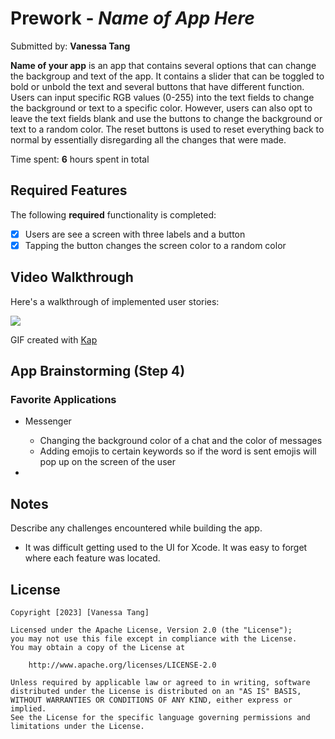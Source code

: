 # Prework - *Name of App Here*

Submitted by: **Vanessa Tang**

**Name of your app** is an app that contains several options that can change the backgroup and text of the app. It contains a slider that can be toggled to bold or unbold the text and several buttons that have different function. Users can input specific RGB values (0-255) into the text fields to change the background or text to a specific color. However, users can also opt to leave the text fields blank and use the buttons to change the background or text to a random color. The reset buttons is used to reset everything back to normal by essentially disregarding all the changes that were made.

Time spent: **6** hours spent in total

## Required Features

The following **required** functionality is completed:

- [x] Users are see a screen with three labels and a button
- [x] Tapping the button changes the screen color to a random color
 
## Video Walkthrough

Here's a walkthrough of implemented user stories:

![](https://i.imgur.com/VOrnl5V.gif)

<!--<img src='https://i.imgur.com/k2BPa3t.gif)' title='Video Walkthrough' width='' alt='Video Walkthrough' /> -->

<!-- Replace this with whatever GIF tool you used! -->
GIF created with [Kap](https://getkap.co/)  
<!-- Recommended tools:
[Kap](https://getkap.co/) for macOS
[ScreenToGif](https://www.screentogif.com/) for Windows
[peek](https://github.com/phw/peek) for Linux. -->

## App Brainstorming (Step 4)

### Favorite Applications

- Messenger
  - Changing the background color of a chat and the color of messages
  - Adding emojis to certain keywords so if the word is sent emojis will pop up on the screen of the user
   
- 

## Notes

Describe any challenges encountered while building the app.

- It was difficult getting used to the UI for Xcode. It was easy to forget where each feature was located.

## License

    Copyright [2023] [Vanessa Tang]

    Licensed under the Apache License, Version 2.0 (the "License");
    you may not use this file except in compliance with the License.
    You may obtain a copy of the License at

        http://www.apache.org/licenses/LICENSE-2.0

    Unless required by applicable law or agreed to in writing, software
    distributed under the License is distributed on an "AS IS" BASIS,
    WITHOUT WARRANTIES OR CONDITIONS OF ANY KIND, either express or implied.
    See the License for the specific language governing permissions and
    limitations under the License.
